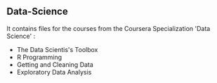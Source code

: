 ## Data-Science
It contains files for the courses from the  Coursera Specialization 'Data Science' : 

* The Data Scientis's Toolbox
* R Programming
* Getting and Cleaning Data
* Exploratory Data Analysis
